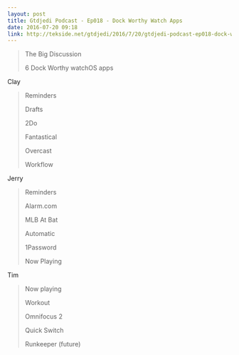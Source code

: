 ```yaml
---
layout: post
title: Gtdjedi Podcast - Ep018 - Dock Worthy Watch Apps
date: 2016-07-20 09:18
link: http://tekside.net/gtdjedi/2016/7/20/gtdjedi-podcast-ep018-dock-worthy-watch-apps
---
```


> The Big Discussion
> 
> 6 Dock Worthy watchOS apps
> 

Clay

> 
> Reminders
> 
> Drafts
> 
> 2Do
> 
> Fantastical
> 
> Overcast
> 
> Workflow

Jerry

> Reminders
> 
> Alarm.com
> 
> MLB At Bat
> 
> Automatic
> 
> 1Password
> 
> Now Playing

Tim

> Now playing
> 
> Workout
> 
> Omnifocus 2
> 
> Quick Switch
> 
> Runkeeper (future)

​